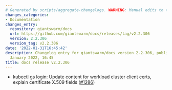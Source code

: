 ```yaml
---
# Generated by scripts/aggregate-changelogs. WARNING: Manual edits to this files will be overwritten.
changes_categories:
- Documentation
changes_entry:
  repository: giantswarm/docs
  url: https://github.com/giantswarm/docs/releases/tag/v2.2.306
  version: 2.2.306
  version_tag: v2.2.306
date: '2022-01-31T16:45:42'
description: Changelog entry for giantswarm/docs version 2.2.306, published on 31
  January 2022, 16:45
title: docs release v2.2.306
---
```


- kubectl gs login: Update content for workload cluster client certs, explain certificate X.509 fields ([#1286](https://github.com/giantswarm/docs/pull/1286))
